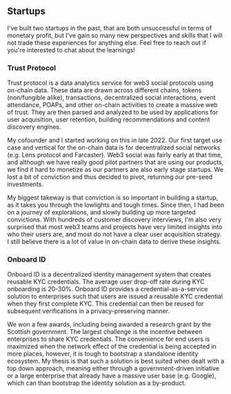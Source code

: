## Startups

I've built two startups in the past, that are both unsuccessful in terms of monetary profit, but I've gain so many new perspectives and skills that I will not trade these experiences for anything else. Feel free to reach out if you're interested to chat about the learnings!

### Trust Protocol

Trust protocol is a data analytics service for web3 social protocols using on-chain data. These data are drawn across different chains, tokens (non/fungible alike), transactions, decentralized social interactions, event attendance, POAPs, and other on-chain activities to create a massive web of trust. They are then parsed and analyzed to be used by applications for user acquisition, user retention, building recommendations and content discovery engines.

My cofounder and I started working on this in late 2022. Our first target use case and vertical for the on-chain data is for decentralized social networks (e.g. Lens protocol and Farcaster). Web3 social was fairly early at that time, and although we have really good pilot partners that are using our products, we find it hard to monetize as our partners are also early stage startups. We lost a bit of conviction and thus decided to pivot, returning our pre-seed investments.

My biggest takeway is that conviction is so important in building a startup, as it takes you through the lowlights and tough times. Since then, I had been on a journey of explorations, and slowly building up more targeted convictions. With hundreds of customer discovery interviews, I'm also very surprised that most web3 teams and projects have very limited insights into who their users are, and most do not have a clear user acquisition strategy. I still believe there is a lot of value in on-chain data to derive these insights.


### Onboard ID

Onboard ID is a decentralized identity management system that creates reusable KYC credentials. The average user drop-off rate during KYC onboarding is 20-30%. Onboard ID provides a credential-as-a-service solution to enterprises such that users are issued a reusable KYC credential when they first complete KYC. This credential can then be reused for subsequent verifications in a privacy-preserving manner.

We won a few awards, including being awarded a research grant by the Scottish government. The largest challenge is the incentive between enterprises to share KYC credentials. The convenience for end users is maximized when the network effect of the credential is being accepted in more places, however, it is tough to bootstrap a standalone identity ecosystem. My thesis is that such a solution is best suited when dealt with a top down approach, meaning either through a government-driven initiative or a large enterprise that already have a massive user base (e.g. Google), which can than bootstrap the identity solution as a by-product.